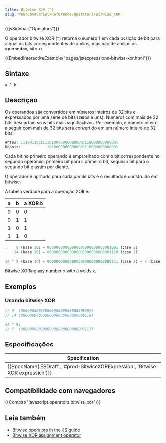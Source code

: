 ```yaml
---
title: Bitwise XOR (^)
slug: Web/JavaScript/Reference/Operators/Bitwise_XOR
---
```


{{jsSidebar("Operators")}}

O operador bitwise XOR (`^`) retorna o numero 1 em cada posição de bit para a qual os bits correspondentes de ambos, mas não de ambos os operandos, são `1`s.

{{EmbedInteractiveExample("pages/js/expressions-bitwise-xor.html")}}

## Sintaxe

```
a ^ b
```

## Descrição

Os operandos são convertidos em números inteiros de 32 bits e expressados por uma série de bits (zeros e uns). Numeros com mais de 32 bits descartam seus bits mais significativos. Por exemplo, o número inteiro a seguir com mais de 32 bits será convertido em um número inteiro de 32 bits:

```js
Antes: 11100110111110100000000000000110000000000001
Depois:            10100000000000000110000000000001
```

Cada bit no primeiro operando é emparelhado com o bit correspondente no segundo operando: primeiro bit para o primeiro bit, segundo bit para o segundo bit e assim por diante.

O operador é aplicado para cada par de bits e o resultado é construído em bitwise.

A tabela verdade para a operação XOR é:

| a   | b   | a XOR b |
| --- | --- | ------- |
| 0   | 0   | 0       |
| 0   | 1   | 1       |
| 1   | 0   | 1       |
| 1   | 1   | 0       |

```js
.    9 (base 10) = 00000000000000000000000000001001 (base 2)
    14 (base 10) = 00000000000000000000000000001110 (base 2)
                   --------------------------------
14 ^ 9 (base 10) = 00000000000000000000000000000111 (base 2) = 7 (base 10)
```

Bitwise XORing any number `x` with `0` yields `x`.

## Exemplos

### Usando bitwise XOR

```js
// 9  (00000000000000000000000000001001)
// 14 (00000000000000000000000000001110)

14 ^ 9;
// 7  (00000000000000000000000000000111)
```

## Especificações

| Specification                                                                                            |
| -------------------------------------------------------------------------------------------------------- |
| {{SpecName('ESDraft', '#prod-BitwiseXORExpression', 'Bitwise XOR expression')}} |

## Compatibilidade com navegadores

{{Compat("javascript.operators.bitwise_xor")}}

## Leia também

- [Bitwise operators in the JS guide](/pt-BR/docs/Web/JavaScript/Guide/Expressions_and_Operators#Bitwise)
- [Bitwise XOR assignment operator](/pt-BR/docs/Web/JavaScript/Reference/Operators/Bitwise_XOR_assignment)

